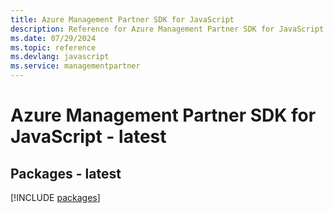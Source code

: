```yaml
---
title: Azure Management Partner SDK for JavaScript
description: Reference for Azure Management Partner SDK for JavaScript
ms.date: 07/29/2024
ms.topic: reference
ms.devlang: javascript
ms.service: managementpartner
---
```

# Azure Management Partner SDK for JavaScript - latest
## Packages - latest
[!INCLUDE [packages](management-partner-index.md)]